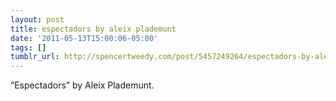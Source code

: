 ```yaml
---
layout: post
title: espectadors by aleix plademunt
date: '2011-05-13T15:00:06-05:00'
tags: []
tumblr_url: http://spencertweedy.com/post/5457249264/espectadors-by-aleix-plademunt
---
```

“Espectadors” by Aleix Plademunt.
